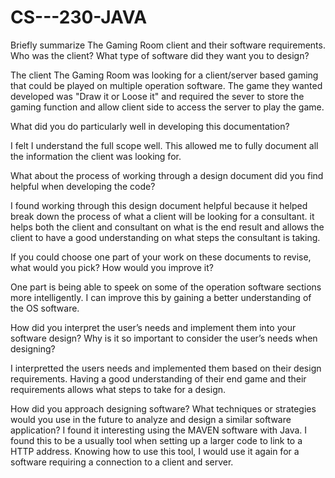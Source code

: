 # CS---230-JAVA

Briefly summarize The Gaming Room client and their software requirements. Who was the client? What type of software did they want you to design?

  The client The Gaming Room was looking for a client/server based gaming that could be played on multiple operation software. The game they wanted developed was "Draw it or Loose it" 
  and required the sever to store the gaming function and allow client side to access the server to play the game. 
  
What did you do particularly well in developing this documentation?

  I felt I understand the full scope well. This allowed me to fully document all the information the client was looking for. 

What about the process of working through a design document did you find helpful when developing the code?

  I found working through this design document helpful because it helped break down the process of what a client will be looking for a consultant. 
  it helps both the client and consultant on what is the end result and allows the client to have a good understanding on what steps the consultant is taking. 
  
If you could choose one part of your work on these documents to revise, what would you pick? How would you improve it?

  One part is being able to speek on some of the operation software sections more intelligently. I can improve this by gaining a better understanding of the 
  OS software. 
  
How did you interpret the user’s needs and implement them into your software design? Why is it so important to consider the user’s needs when designing?

  I interpretted the users needs and implemented them based on their design requirements. Having a good understanding of their end game and their requirements allows 
  what steps to take for a design. 
  
How did you approach designing software? What techniques or strategies would you use in the future to analyze and design a similar software application?
  I found it interesting using the MAVEN software with Java. I found this to be a usually tool when setting up a larger code to link to a HTTP address. Knowing how to use
  this tool, I would use it again for a software requiring a connection to a client and server. 

